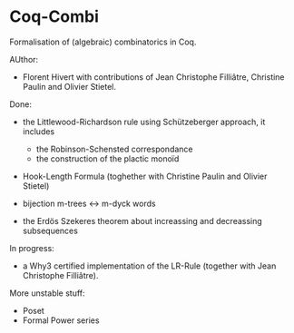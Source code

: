 Coq-Combi
=========

Formalisation of (algebraic) combinatorics in Coq.

AUthor:
- Florent Hivert with contributions of Jean Christophe Filliâtre, Christine Paulin and Olivier Stietel.

Done:

* the Littlewood-Richardson rule using Schützeberger approach, it includes
  - the Robinson-Schensted correspondance
  - the construction of the plactic monoïd
 
* Hook-Length Formula (toghether with Christine Paulin and Olivier Stietel)
* bijection m-trees <-> m-dyck words
* the Erdös Szekeres theorem about increassing and decreassing subsequences

In progress:

* a Why3 certified implementation of the LR-Rule (together with Jean Christophe Filliâtre).

More unstable stuff:

* Poset
* Formal Power series
